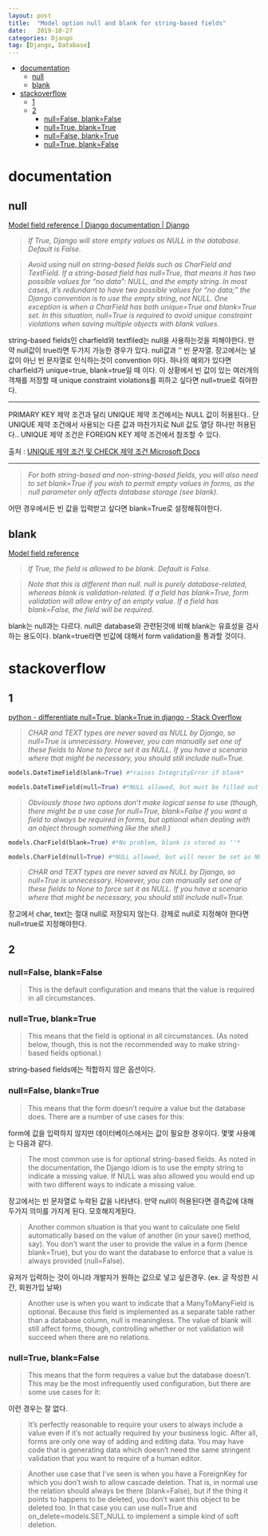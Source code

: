 ```yaml
---
layout: post
title:  "Model option null and blank for string-based fields"
date:   2019-10-27
categories: Django
tag: [Django, Database]
---
```


- [documentation](#documentation)
  - [null](#null)
  - [blank](#blank)
- [stackoverflow](#stackoverflow)
  - [1](#1)
  - [2](#2)
    - [null=False, blank=False](#nullfalse-blankfalse)
    - [null=True, blank=True](#nulltrue-blanktrue)
    - [null=False, blank=True](#nullfalse-blanktrue)
    - [null=True, blank=False](#nulltrue-blankfalse)


# documentation
## null
[Model field reference | Django documentation | Django](https://docs.djangoproject.com/en/2.2/ref/models/fields/#null)

>*If True, Django will store empty values as NULL in the database. Default is False.*

>*Avoid using null on string-based fields such as CharField and TextField. If a string-based field has null=True, that means it has two possible values for “no data”: NULL, and the empty string. In most cases, it’s redundant to have two possible values for “no data;” the Django convention is to use the empty string, not NULL. One exception is when a CharField has both unique=True and blank=True set. In this situation, null=True is required to avoid unique constraint violations when saving multiple objects with blank values.*

string-based fields인 charfield와 textfiled는 null을 사용하는것을 피해야한다. 만약 null값이 true라면 두가지 가능한 경우가 있다. null값과 ‘’ 빈 문자열. 장고에서는 널 값이 아닌 빈 문자열로 인식하는것이 convention 이다. 하나의 예외가 있다면 charfield가 unique=true, blank=true일 때 이다. 이 상황에서 빈 값이 있는 여러개의 객채를 저장할 때 unique constraint violations를 피하고 싶다면 null=true로 줘야한다. 

---

PRIMARY KEY 제약 조건과 달리 UNIQUE 제약 조건에서는 NULL 값이 허용된다.. 단 UNIQUE 제약 조건에서 사용되는 다른 값과 마찬가지로 Null 값도 열당 하나만 허용된다.. UNIQUE 제약 조건은 FOREIGN KEY 제약 조건에서 참조할 수 있다.

출처 : [UNIQUE 제약 조건 및 CHECK 제약 조건 Microsoft Docs](https://docs.microsoft.com/ko-kr/sql/relational-databases/tables/unique-constraints-and-check-constraints?view=sql-server-ver15#Unique)

---



>*For both string-based and non-string-based fields, you will also need to set blank=True if you wish to permit empty values in forms, as the null parameter only affects database storage (see blank).*

어떤 경우에서든 빈 값을 입력받고 싶다면 blank=True로 설정해줘야한다. 


## blank

[Model field reference](https://docs.djangoproject.com/en/2.2/ref/models/fields/#blank)

>*If True, the field is allowed to be blank. Default is False.*

>*Note that this is different than null. null is purely database-related, whereas blank is validation-related. If a field has blank=True, form validation will allow entry of an empty value. If a field has blank=False, the field will be required.*

blank는 null과는 다르다. null은 database와 관련된것에 비해 blank는 유효성을 검사하는 용도이다. blank=true라면 빈값에 대해서 form validation을 통과할 것이다.

# stackoverflow

## 1
[python - differentiate null=True, blank=True in django - Stack Overflow](https://stackoverflow.com/questions/8609192/differentiate-null-true-blank-true-in-django)

>*CHAR and TEXT types are never saved as NULL by Django, so null=True is unnecessary. However, you can manually set one of these fields to None to force set it as NULL. If you have a scenario where that might be necessary, you should still include null=True.*

```python
models.DateTimeField(blank=True) #*raises IntegrityError if blank*

models.DateTimeField(null=True) #*NULL allowed, but must be filled out in a form*
```

>*Obviously those two options don’t make logical sense to use (though, there might be a use case for null=True, blank=False if you want a field to always be required in forms, but optional when dealing with an object through something like the shell.)*


```python
models.CharField(blank=True) #*No problem, blank is stored as ''*

models.CharField(null=True) #*NULL allowed, but will never be set as NULL*
```

>*CHAR and TEXT types are never saved as NULL by Django, so null=True is unnecessary. However, you can manually set one of these fields to None to force set it as NULL. If you have a scenario where that might be necessary, you should still include null=True.*


장고에서 char, text는 절대 null로 저장되지 않는다. 강제로 null로 지정해야 한다면 null=true로 지정해야한다.

## 2

### null=False, blank=False 
> This is the default configuration and means that the value is required in all circumstances.


### null=True, blank=True
> This means that the field is optional in all circumstances. (As noted below, though, this is not the recommended way to make string-based fields optional.)

string-based fields에는 적합하지 않은 옵션이다. 

### null=False, blank=True
> This means that the form doesn’t require a value but the database does. There are a number of use cases for this:

form에 값을 입력하지 않지만 데이터베이스에서는 값이 필요한 경우이다. 몇몇 사용예는 다음과 같다. 

> The most common use is for optional string-based fields. As noted in the documentation, the Django idiom is to use the empty string to indicate a missing value. If NULL was also allowed you would end up with two different ways to indicate a missing value.

장고에서는 빈 문자열로 누락된 값을 나타낸다. 만약 null이 허용된다면 결측값에 대해 두가지 의미를 가지게 된다. 모호해지게된다. 


> Another common situation is that you want to calculate one field automatically based on the value of another (in your save() method, say). You don’t want the user to provide the value in a form (hence blank=True), but you do want the database to enforce that a value is always provided (null=False).

유저가 입력하는 것이 아니라 개발자가 원하는 값으로 넣고 싶은경우.
(ex. 글 작성한 시간, 회원가입 날짜)

> Another use is when you want to indicate that a ManyToManyField is optional. Because this field is implemented as a separate table rather than a database column, null is meaningless. The value of blank will still affect forms, though, controlling whether or not validation will succeed when there are no relations.


### null=True, blank=False
> This means that the form requires a value but the database doesn’t. This may be the most infrequently used configuration, but there are some use cases for it:

이런 경우는 잘 없다. 

> It’s perfectly reasonable to require your users to always include a value even if it’s not actually required by your business logic. After all, forms are only one way of adding and editing data. You may have code that is generating data which doesn’t need the same stringent validation that you want to require of a human editor.

> Another use case that I’ve seen is when you have a ForeignKey for which you don’t wish to allow cascade deletion. That is, in normal use the relation should always be there (blank=False), but if the thing it points to happens to be deleted, you don’t want this object to be deleted too. In that case you can use null=True and on_delete=models.SET_NULL to implement a simple kind of soft deletion.

